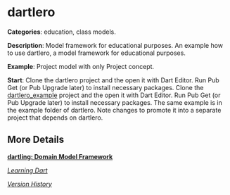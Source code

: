 # dartlero

**Categories**: education, class models.

**Description**:
Model framework for educational purposes.
An example how to use dartlero, a model framework for educational purposes.

**Example**: Project model with only Project concept.

**Start**:
Clone the dartlero project and the open it with Dart Editor.
Run Pub Get (or Pub Upgrade later) to install necessary packages.
Clone the [dartlero_example](https://github.com/dzenanr/dartlero_example) project and the open it with Dart Editor.
Run Pub Get (or Pub Upgrade later) to install necessary packages.
The same example is in the example folder of dartlero.
Note changes to promote it into a separate project that depends on dartlero.

## More Details

[**dartling: Domain Model Framework**](https://docs.google.com/document/d/1xzjqxbJdYxn6Qpx_kIhCqCCjk5yabbXiOng8sixMjdc/edit?usp=sharing)

[*Learning Dart*](http://learningdart.org/)

[*Version History*](CHANGELOG.md)


